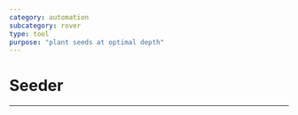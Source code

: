 ```yaml
---
category: automation 
subcategory: rover
type: tool
purpose: "plant seeds at optimal depth"
---
```


# Seeder
---

